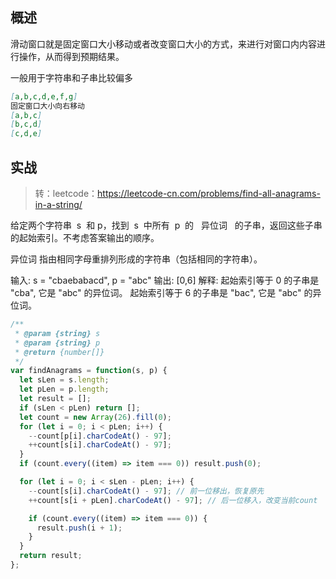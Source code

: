 ## 概述

滑动窗口就是固定窗口大小移动或者改变窗口大小的方式，来进行对窗口内内容进行操作，从而得到预期结果。

一般用于字符串和子串比较偏多

```md
[a,b,c,d,e,f,g]
固定窗口大小向右移动
[a,b,c]
[b,c,d]
[c,d,e]
```

## 实战

> 转：leetcode：https://leetcode-cn.com/problems/find-all-anagrams-in-a-string/

给定两个字符串  s  和 p，找到  s  中所有  p  的   异位词   的子串，返回这些子串的起始索引。不考虑答案输出的顺序。

异位词 指由相同字母重排列形成的字符串（包括相同的字符串）。

输入: s = "cbaebabacd", p = "abc"
输出: [0,6]
解释:
起始索引等于 0 的子串是 "cba", 它是 "abc" 的异位词。
起始索引等于 6 的子串是 "bac", 它是 "abc" 的异位词。

```js
/**
 * @param {string} s
 * @param {string} p
 * @return {number[]}
 */
var findAnagrams = function(s, p) {
  let sLen = s.length;
  let pLen = p.length;
  let result = [];
  if (sLen < pLen) return [];
  let count = new Array(26).fill(0);
  for (let i = 0; i < pLen; i++) {
    --count[p[i].charCodeAt() - 97];
    ++count[s[i].charCodeAt() - 97];
  }
  if (count.every((item) => item === 0)) result.push(0);

  for (let i = 0; i < sLen - pLen; i++) {
    --count[s[i].charCodeAt() - 97]; // 前一位移出，恢复原先
    ++count[s[i + pLen].charCodeAt() - 97]; // 后一位移入，改变当前count

    if (count.every((item) => item === 0)) {
      result.push(i + 1);
    }
  }
  return result;
};
```
